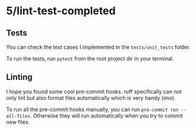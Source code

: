 # 5/lint-test-completed

## Tests

You can check the test cases I implemented in the `tests/unit_tests` folder.

To run the tests, run `pytest` from the root project dir in your terminal.

## Linting

I hope you found some cool pre-commit hooks. ruff specifically can not only lint but also format files automatically which is very handy (imo).

To run all the pre-commit hooks manually, you can run `pre-commit run --all-files`. Otherwise they will run automatically when you try to commit new files.
